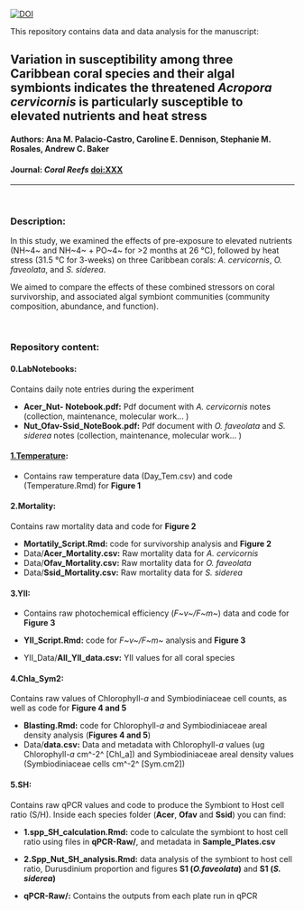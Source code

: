 [![DOI](https://zenodo.org/badge/323421269.svg)](https://zenodo.org/badge/latestdoi/323421269)


This repository contains data and data analysis for the manuscript:

## Variation in susceptibility among three Caribbean coral species and their algal symbionts indicates the threatened *Acropora cervicornis* is particularly susceptible to elevated nutrients and heat stress
#### Authors: Ana M. Palacio-Castro, Caroline E. Dennison, Stephanie M. Rosales, Andrew C. Baker

#### Journal: _Coral Reefs_ [doi:XXX](http://dx.doi.org/XXX)  

-----
<br>

### Description:

In this study, we examined the effects of pre-exposure to elevated nutrients (NH~4~ and NH~4~ + PO~4~ for >2 months at 26 °C), followed by heat stress (31.5 °C for 3-weeks) on three Caribbean corals: *A. cervicornis*, *O. faveolata*, and *S. siderea*. 

We aimed to compare the effects of these combined stressors on coral survivorship, and associated algal symbiont communities (community composition, abundance, and function). 

</br>

### Repository content:

#### 0.LabNotebooks:

Contains daily note entries during the experiment

* **Acer_Nut- Notebook.pdf:** Pdf document with *A. cervicornis* notes (collection, maintenance, molecular work... )
* **Nut_Ofav-Ssid_NoteBook.pdf:** Pdf document with *O. faveolata* and *S. siderea* notes (collection, maintenance, molecular work... )


#### [1.Temperature](https://github.com/anampc/NutrientsHeat_Caribbean/blob/main/1.Temperature/Temperature.html):
* Contains raw temperature data (Day_Tem.csv) and code (Temperature.Rmd) for **Figure 1**

#### 2.Mortality:

Contains raw mortality data and code for **Figure 2**

* **Mortatily_Script.Rmd:** code for survivorship analysis and **Figure 2**
* Data/**Acer_Mortality.csv:** Raw mortality data for *A. cervicornis*
* Data/**Ofav_Mortality.csv:** Raw mortality data for *O. faveolata*
* Data/**Ssid_Mortality.csv:** Raw mortality data for *S. siderea*

#### 3.YII:
* Contains raw photochemical efficiency (*F~v~/F~m~*) data and code for **Figure 3**

* **YII_Script.Rmd:** code for *F~v~/F~m~* analysis and **Figure 3**

* YII_Data/**All_YII_data.csv:** YII values for all coral species


#### 4.Chla_Sym2:

Contains raw values of Chlorophyll-*a* and Symbiodiniaceae cell counts, as well as  code for **Figure 4 and 5**

* **Blasting.Rmd:** code for Chlorophyll-*a* and Symbiodiniaceae areal density analysis (**Figures 4 and 5**)
* Data/**data.csv:** Data and metadata with Chlorophyll-*a* values (ug Chlorophyll-*a*  cm^-2^ [Chl_a]) and  Symbiodiniaceae areal density values (Symbiodiniaceae cells  cm^-2^ [Sym.cm2])


#### 5.SH:

Contains raw qPCR values and code to produce the Symbiont to Host cell ratio (S/H). Inside each species folder (**Acer**, **Ofav** and **Ssid**) you can find:

* **1.spp_SH_calculation.Rmd:** code to calculate the symbiont to host cell ratio using files in **qPCR-Raw/**, and metadata in **Sample_Plates.csv**

* **2.Spp_Nut_SH_analysis.Rmd:** data analysis of the symbiont to host cell ratio, Durusdinium proportion and figures **S1 (*O.faveolata*)** and **S1 (*S. siderea*)**

* **qPCR-Raw/:** Contains the outputs from each plate run in qPCR

</br>

